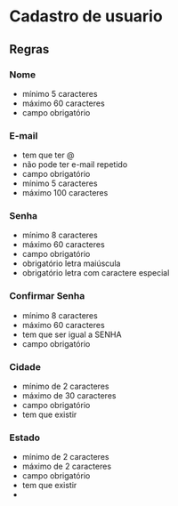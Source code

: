 # Cadastro de usuario 
## Regras
### Nome
- mínimo 5 caracteres
- máximo 60 caracteres 
- campo obrigatório
 
### E-mail
- tem que ter @
- não pode ter e-mail repetido
- campo obrigatório
- mínimo 5 caracteres
- máximo 100 caracteres

### Senha 
- mínimo 8 caracteres
- máximo 60 caracteres
- campo obrigatório
- obrigatório letra maiúscula
- obrigatório letra com caractere especial

### Confirmar Senha
- mínimo 8 caracteres
- máximo 60 caracteres
- tem que ser igual a SENHA
- campo obrigatório

### Cidade 
- mínimo de 2 caracteres
- máximo de 30 caracteres
- campo obrigatório
- tem que existir

### Estado 
- mínimo de 2 caracteres
- máximo de 2 caracteres
- campo obrigatório
- tem que existir
- 

